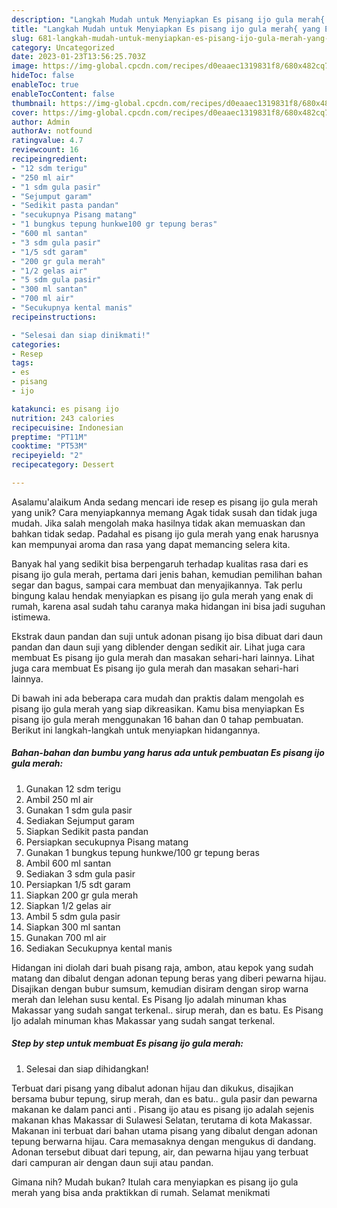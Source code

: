 ```yaml
---
description: "Langkah Mudah untuk Menyiapkan Es pisang ijo gula merah{ yang Enak Banget"
title: "Langkah Mudah untuk Menyiapkan Es pisang ijo gula merah{ yang Enak Banget"
slug: 681-langkah-mudah-untuk-menyiapkan-es-pisang-ijo-gula-merah-yang-enak-banget
category: Uncategorized
date: 2023-01-23T13:56:25.703Z
image: https://img-global.cpcdn.com/recipes/d0eaaec1319831f8/680x482cq70/es-pisang-ijo-gula-merah-foto-resep-utama.jpg
hideToc: false
enableToc: true
enableTocContent: false
thumbnail: https://img-global.cpcdn.com/recipes/d0eaaec1319831f8/680x482cq70/es-pisang-ijo-gula-merah-foto-resep-utama.jpg
cover: https://img-global.cpcdn.com/recipes/d0eaaec1319831f8/680x482cq70/es-pisang-ijo-gula-merah-foto-resep-utama.jpg
author: Admin
authorAv: notfound
ratingvalue: 4.7
reviewcount: 16
recipeingredient:
- "12 sdm terigu"
- "250 ml air"
- "1 sdm gula pasir"
- "Sejumput garam"
- "Sedikit pasta pandan"
- "secukupnya Pisang matang"
- "1 bungkus tepung hunkwe100 gr tepung beras"
- "600 ml santan"
- "3 sdm gula pasir"
- "1/5 sdt garam"
- "200 gr gula merah"
- "1/2 gelas air"
- "5 sdm gula pasir"
- "300 ml santan"
- "700 ml air"
- "Secukupnya kental manis"
recipeinstructions:

- "Selesai dan siap dinikmati!"
categories:
- Resep
tags:
- es
- pisang
- ijo

katakunci: es pisang ijo 
nutrition: 243 calories
recipecuisine: Indonesian
preptime: "PT11M"
cooktime: "PT53M"
recipeyield: "2"
recipecategory: Dessert

---
```



Asalamu'alaikum Anda sedang mencari ide resep es pisang ijo gula merah yang unik? Cara menyiapkannya memang Agak tidak susah dan tidak juga mudah. Jika salah mengolah maka hasilnya tidak akan memuaskan dan bahkan tidak sedap. Padahal es pisang ijo gula merah yang enak harusnya kan mempunyai aroma dan rasa yang dapat memancing selera kita.


Banyak hal yang sedikit bisa berpengaruh terhadap kualitas rasa dari es pisang ijo gula merah, pertama dari jenis bahan, kemudian pemilihan bahan segar dan bagus, sampai cara membuat dan menyajikannya. Tak perlu bingung kalau hendak menyiapkan es pisang ijo gula merah yang enak di rumah, karena asal sudah tahu caranya maka hidangan ini bisa jadi suguhan istimewa.

Ekstrak daun pandan dan suji untuk adonan pisang ijo bisa dibuat dari daun pandan dan daun suji yang diblender dengan sedikit air. Lihat juga cara membuat Es pisang ijo gula merah dan masakan sehari-hari lainnya. Lihat juga cara membuat Es pisang ijo gula merah dan masakan sehari-hari lainnya.


Di bawah ini ada beberapa cara mudah dan praktis dalam mengolah es pisang ijo gula merah yang siap dikreasikan. Kamu bisa menyiapkan Es pisang ijo gula merah menggunakan 16 bahan dan 0 tahap pembuatan. Berikut ini langkah-langkah untuk menyiapkan hidangannya.

<!--inarticleads1-->

##### Bahan-bahan dan bumbu yang harus ada untuk pembuatan Es pisang ijo gula merah:

1. Gunakan 12 sdm terigu
1. Ambil 250 ml air
1. Gunakan 1 sdm gula pasir
1. Sediakan Sejumput garam
1. Siapkan Sedikit pasta pandan
1. Persiapkan secukupnya Pisang matang
1. Gunakan 1 bungkus tepung hunkwe/100 gr tepung beras
1. Ambil 600 ml santan
1. Sediakan 3 sdm gula pasir
1. Persiapkan 1/5 sdt garam
1. Siapkan 200 gr gula merah
1. Siapkan 1/2 gelas air
1. Ambil 5 sdm gula pasir
1. Siapkan 300 ml santan
1. Gunakan 700 ml air
1. Sediakan Secukupnya kental manis


Hidangan ini diolah dari buah pisang raja, ambon, atau kepok yang sudah matang dan dibalut dengan adonan tepung beras yang diberi pewarna hijau. Disajikan dengan bubur sumsum, kemudian disiram dengan sirop warna merah dan lelehan susu kental. Es Pisang Ijo adalah minuman khas Makassar yang sudah sangat terkenal.. sirup merah, dan es batu. Es Pisang Ijo adalah minuman khas Makassar yang sudah sangat terkenal. 

<!--inarticleads2-->

##### Step by step untuk membuat Es pisang ijo gula merah:


1. Selesai dan siap dihidangkan!

Terbuat dari pisang yang dibalut adonan hijau dan dikukus, disajikan bersama bubur tepung, sirup merah, dan es batu.. gula pasir dan pewarna makanan ke dalam panci anti . Pisang ijo atau es pisang ijo adalah sejenis makanan khas Makassar di Sulawesi Selatan, terutama di kota Makassar. Makanan ini terbuat dari bahan utama pisang yang dibalut dengan adonan tepung berwarna hijau. Cara memasaknya dengan mengukus di dandang. Adonan tersebut dibuat dari tepung, air, dan pewarna hijau yang terbuat dari campuran air dengan daun suji atau pandan. 

Gimana nih? Mudah bukan? Itulah cara menyiapkan es pisang ijo gula merah yang bisa anda praktikkan di rumah. Selamat menikmati
